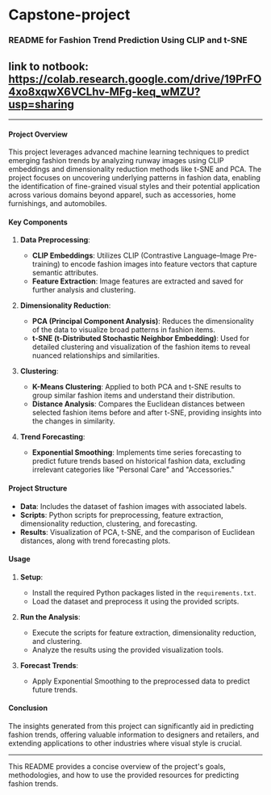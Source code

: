 # Capstone-project
### README for Fashion Trend Prediction Using CLIP and t-SNE
## link to notbook: https://colab.research.google.com/drive/19PrFO4xo8xqwX6VCLhv-MFg-keq_wMZU?usp=sharing

---

#### Project Overview

This project leverages advanced machine learning techniques to predict emerging fashion trends by analyzing runway images using CLIP embeddings and dimensionality reduction methods like t-SNE and PCA. The project focuses on uncovering underlying patterns in fashion data, enabling the identification of fine-grained visual styles and their potential application across various domains beyond apparel, such as accessories, home furnishings, and automobiles.

#### Key Components

1. **Data Preprocessing**:
   - **CLIP Embeddings**: Utilizes CLIP (Contrastive Language–Image Pre-training) to encode fashion images into feature vectors that capture semantic attributes.
   - **Feature Extraction**: Image features are extracted and saved for further analysis and clustering.

2. **Dimensionality Reduction**:
   - **PCA (Principal Component Analysis)**: Reduces the dimensionality of the data to visualize broad patterns in fashion items.
   - **t-SNE (t-Distributed Stochastic Neighbor Embedding)**: Used for detailed clustering and visualization of the fashion items to reveal nuanced relationships and similarities.

3. **Clustering**:
   - **K-Means Clustering**: Applied to both PCA and t-SNE results to group similar fashion items and understand their distribution.
   - **Distance Analysis**: Compares the Euclidean distances between selected fashion items before and after t-SNE, providing insights into the changes in similarity.

4. **Trend Forecasting**:
   - **Exponential Smoothing**: Implements time series forecasting to predict future trends based on historical fashion data, excluding irrelevant categories like "Personal Care" and "Accessories."

#### Project Structure

- **Data**: Includes the dataset of fashion images with associated labels.
- **Scripts**: Python scripts for preprocessing, feature extraction, dimensionality reduction, clustering, and forecasting.
- **Results**: Visualization of PCA, t-SNE, and the comparison of Euclidean distances, along with trend forecasting plots.

#### Usage

1. **Setup**:
   - Install the required Python packages listed in the `requirements.txt`.
   - Load the dataset and preprocess it using the provided scripts.

2. **Run the Analysis**:
   - Execute the scripts for feature extraction, dimensionality reduction, and clustering.
   - Analyze the results using the provided visualization tools.

3. **Forecast Trends**:
   - Apply Exponential Smoothing to the preprocessed data to predict future trends.

#### Conclusion

The insights generated from this project can significantly aid in predicting fashion trends, offering valuable information to designers and retailers, and extending applications to other industries where visual style is crucial.

---

This README provides a concise overview of the project's goals, methodologies, and how to use the provided resources for predicting fashion trends.
